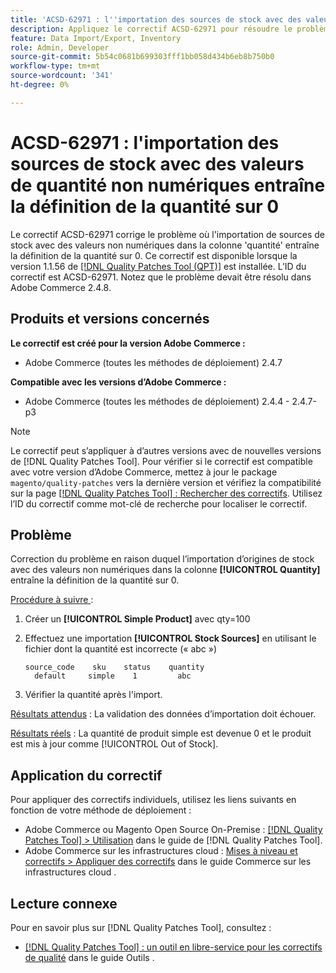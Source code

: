```yaml
---
title: 'ACSD-62971 : l''importation des sources de stock avec des valeurs de quantité non numériques entraîne la définition de la quantité sur 0'
description: Appliquez le correctif ACSD-62971 pour résoudre le problème d'Adobe Commerce où l'importation d'origines de stock avec des valeurs non numériques dans la colonne 'quantité' entraîne la définition de la quantité sur 0.
feature: Data Import/Export, Inventory
role: Admin, Developer
source-git-commit: 5b54c0681b699303fff1bb058d434b6eb8b750b0
workflow-type: tm+mt
source-wordcount: '341'
ht-degree: 0%

---
```



# ACSD-62971 : l&#39;importation des sources de stock avec des valeurs de quantité non numériques entraîne la définition de la quantité sur 0

Le correctif ACSD-62971 corrige le problème où l&#39;importation de sources de stock avec des valeurs non numériques dans la colonne &#39;quantité&#39; entraîne la définition de la quantité sur 0. Ce correctif est disponible lorsque la version 1.1.56 de [[!DNL Quality Patches Tool (QPT)]](/help/tools/quality-patches-tool/quality-patches-tool-to-self-serve-quality-patches.md) est installée. L’ID du correctif est ACSD-62971. Notez que le problème devait être résolu dans Adobe Commerce 2.4.8.

## Produits et versions concernés

**Le correctif est créé pour la version Adobe Commerce :**

* Adobe Commerce (toutes les méthodes de déploiement) 2.4.7

**Compatible avec les versions d’Adobe Commerce :**

* Adobe Commerce (toutes les méthodes de déploiement) 2.4.4 - 2.4.7-p3

>[!NOTE]
>
>Le correctif peut s’appliquer à d’autres versions avec de nouvelles versions de [!DNL Quality Patches Tool]. Pour vérifier si le correctif est compatible avec votre version d’Adobe Commerce, mettez à jour le package `magento/quality-patches` vers la dernière version et vérifiez la compatibilité sur la page [[!DNL Quality Patches Tool] : Rechercher des correctifs](https://experienceleague.adobe.com/tools/commerce-quality-patches/index.html?lang=fr). Utilisez l’ID du correctif comme mot-clé de recherche pour localiser le correctif.

## Problème

Correction du problème en raison duquel l’importation d’origines de stock avec des valeurs non numériques dans la colonne **[!UICONTROL Quantity]** entraîne la définition de la quantité sur 0.

<u>Procédure à suivre </u> :

1. Créer un **[!UICONTROL Simple Product]** avec qty=100
1. Effectuez une importation **[!UICONTROL Stock Sources]** en utilisant le fichier dont la quantité est incorrecte (« abc »)

   ```table
   source_code    sku    status    quantity
     default     simple    1         abc
   ```

1. Vérifier la quantité après l&#39;import.

<u>Résultats attendus</u> :
La validation des données d’importation doit échouer.

<u>Résultats réels</u> :
La quantité de produit simple est devenue 0 et le produit est mis à jour comme [!UICONTROL Out of Stock].

## Application du correctif

Pour appliquer des correctifs individuels, utilisez les liens suivants en fonction de votre méthode de déploiement :

* Adobe Commerce ou Magento Open Source On-Premise : [[!DNL Quality Patches Tool] > Utilisation](/help/tools/quality-patches-tool/usage.md) dans le guide de [!DNL Quality Patches Tool].
* Adobe Commerce sur les infrastructures cloud : [Mises à niveau et correctifs > Appliquer des correctifs](https://experienceleague.adobe.com/docs/commerce-cloud-service/user-guide/develop/upgrade/apply-patches.html?lang=fr) dans le guide Commerce sur les infrastructures cloud .

## Lecture connexe

Pour en savoir plus sur [!DNL Quality Patches Tool], consultez :

* [[!DNL Quality Patches Tool] : un outil en libre-service pour les correctifs de qualité](/help/tools/quality-patches-tool/quality-patches-tool-to-self-serve-quality-patches.md) dans le guide Outils .

